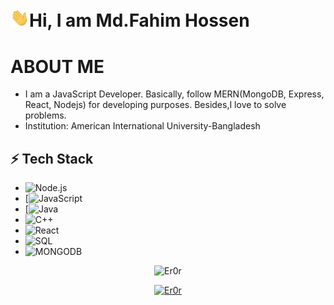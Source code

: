 # <img src="https://raw.githubusercontent.com/ABSphreak/ABSphreak/master/gifs/Hi.gif" width="30px">Hi, I am Md.Fahim Hossen 

# ABOUT ME

* I am a JavaScript Developer. Basically, follow MERN(MongoDB, Express, React, Nodejs) for developing purposes. Besides,I love to solve problems. 
* Institution: American International University-Bangladesh

## ⚡ Tech Stack

* ![Node.js](	https://img.shields.io/badge/Node.js-43853D?style=for-the-badge&logo=node.js&logoColor=F7DF1E)
* [![JavaScript](https://img.shields.io/badge/JavaScript-323330?style=for-the-badge&logo=javascript&logoColor=F7DF1E)
* [![Java](https://img.shields.io/badge/Java-ED8B00?style=for-the-badge&logo=java&logoColor=F7DF1E)
* ![C++](https://img.shields.io/badge/-C++-000?&logo=c%2b%2b&logoColor=F7DF1E)
* ![React](https://img.shields.io/badge/-React-000?&logo=React)
* ![SQL](https://img.shields.io/badge/-SQL-000?&logo=MySQL&logoColor=F7DF1E)
* ![MONGODB](https://img.shields.io/badge/MongoDB-4EA94B?style=for-the-badge&logo=mongodb&logoColor=F7DF1E)


<p align="center"> <img src="https://komarev.com/ghpvc/?username=Er0r&label=Profile%20views&color=0e75b6&style=social" alt="Er0r" /> </p>

<p align="center"> <a href="https://github.com/Er0r/github-profile-trophy"><img src="https://github-profile-trophy.vercel.app/?username=Er0r" alt="Er0r" /></a> </p>


